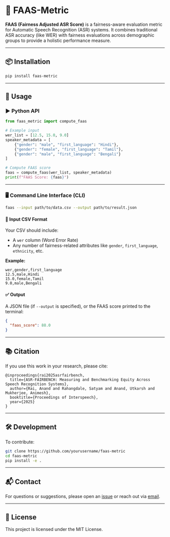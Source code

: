 # 🎯 FAAS-Metric

**FAAS (Fairness Adjusted ASR Score)** is a fairness-aware evaluation metric for Automatic Speech Recognition (ASR) systems. It combines traditional ASR accuracy (like WER) with fairness evaluations across demographic groups to provide a holistic performance measure.

---

## 📦 Installation

```bash
pip install faas-metric
```

---

## 🚀 Usage

### ▶️ Python API

```python
from faas_metric import compute_faas

# Example input
wer_list = [12.5, 15.0, 9.0]
speaker_metadata = [
    {"gender": "male", "first_language": "Hindi"},
    {"gender": "female", "first_language": "Tamil"},
    {"gender": "male", "first_language": "Bengali"}
]

# Compute FAAS score
faas = compute_faas(wer_list, speaker_metadata)
print(f"FAAS Score: {faas}")
```

---

### 🖥️ Command Line Interface (CLI)

```bash
faas --input path/to/data.csv --output path/to/result.json
```

#### 📄 Input CSV Format

Your CSV should include:
- A `wer` column (Word Error Rate)
- Any number of fairness-related attributes like `gender`, `first_language`, `ethnicity`, etc.

**Example:**

```csv
wer,gender,first_language
12.5,male,Hindi
15.0,female,Tamil
9.0,male,Bengali
```

#### ✅ Output

A JSON file (if `--output` is specified), or the FAAS score printed to the terminal:

```json
{
  "faas_score": 88.0
}
```

---

## 📚 Citation

If you use this work in your research, please cite:

```
@inproceedings{rai2025asrfairbench,
  title={ASR-FAIRBENCH: Measuring and Benchmarking Equity Across Speech Recognition Systems},
  author={Rai, Anand and Rahangdale, Satyam and Anand, Utkarsh and Mukherjee, Animesh},
  booktitle={Proceedings of Interspeech},
  year={2025}
}
```

---

## 🛠️ Development

To contribute:

```bash
git clone https://github.com/yourusername/faas-metric
cd faas-metric
pip install -e .
```

---

## 📬 Contact

For questions or suggestions, please open an [issue](https://github.com/yourusername/faas-metric/issues) or reach out via [email](mailto:your.email@example.com).

---

## 📄 License

This project is licensed under the MIT License.
